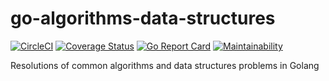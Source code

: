 # go-algorithms-data-structures

[![CircleCI](https://circleci.com/gh/fabiothiroki/go-algorithms-data-structures/tree/master.svg?style=svg)](https://circleci.com/gh/fabiothiroki/go-algorithms-data-structures/tree/master)
[![Coverage Status](https://coveralls.io/repos/github/fabiothiroki/go-algorithms-data-structures/badge.svg?branch=coverage)](https://coveralls.io/github/fabiothiroki/go-algorithms-data-structures?branch=coverage)
[![Go Report Card](https://goreportcard.com/badge/github.com/fabiothiroki/go-algorithms-data-structures)](https://goreportcard.com/report/github.com/fabiothiroki/go-algorithms-data-structures)
[![Maintainability](https://api.codeclimate.com/v1/badges/699f5d5ee5a117be6155/maintainability)](https://codeclimate.com/github/fabiothiroki/go-algorithms-data-structures/maintainability)


Resolutions of common algorithms and data structures problems in Golang
